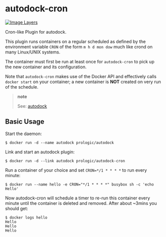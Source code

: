 autodock-cron
=============

[![Image Layers](https://badge.imagelayers.io/prologic/autodock-cron:latest.svg)](https://imagelayers.io/?images=prologic/autodock-cron:latest)

Cron-like Plugin for autodock.

This plugin runs containers on a regular scheduled as defined by the environment variable `CRON` of the form `m h d mon dow` much like crond on many Linux/UNIX systems.

The container must first be run at least once for `autodock-cron` to pick up the new container and its configuration.

Note that `autodock-cron` makes use of the Docker API and effectively calls `docker start` on your container; a new container is **NOT** created on very run of the schedule.

> **note**
>
> See: [autodock](https://github.com/prologic/autodock)

Basic Usage
-----------

Start the daemon:

    $ docker run -d --name autodock prologic/autodock

Link and start an autodock plugin:

    $ docker run -d --link autodock prologic/autodock-cron

Run a container of your choice and set `CRON=*/1 * * * *` to run every minute:

    $ docker run --name hello -e CRON="*/1 * * * *" busybox sh -c 'echo Hello'

Now autodock-cron will schedule a timer to re-run this container every minute until the container is deleted and removed. After about ~3mins you should get:

    $ docker logs hello
    Hello
    Hello
    Hello
